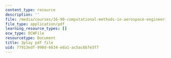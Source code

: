 ```yaml
---
content_type: resource
description: ''
file: /media/courses/16-90-computational-methods-in-aerospace-engineering-spring-2014/77913edf990d6634eda1ac5ac6b7e3f7_8ulQDwKTBOc.pdf
file_type: application/pdf
learning_resource_types: []
ocw_type: OCWFile
resourcetype: Document
title: 3play pdf file
uid: 77913edf-990d-6634-eda1-ac5ac6b7e3f7
---
```

